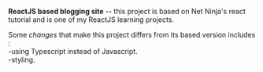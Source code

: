 **ReactJS based blogging site** -- this project is based on Net Ninja's react tutorial and is one of my ReactJS learning projects.

Some *changes* that make this project differs from its based version includes :  
	-using Typescript instead of Javascript.  
	-styling. 
